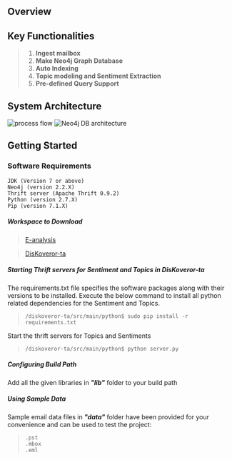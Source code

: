 ## **Overview**
## **Key Functionalities**



> 1. **Ingest mailbox**
> 2. **Make Neo4j Graph Database**
> 3. **Auto Indexing**
> 4. **Topic modeling and Sentiment Extraction**
> 5. **Pre-defined Query Support**

## **System Architecture**

![process flow](https://gitlab.com/nishantgandhi99/EmailNeo4j/raw/nishant/flowchart.png)
![Neo4j DB architecture](https://gitlab.com/nishantgandhi99/EmailNeo4j/raw/nishant/Arch2.png)

## **Getting Started**
### **Software Requirements**
    JDK (Version 7 or above)
    Neo4j (version 2.2.X)
    Thrift server (Apache Thrift 0.9.2)
    Python (version 2.7.X)
    Pip (version 7.1.X)

##### **_Workspace to Download_**
  > [E-analysis](https://gitlab.com/nishantgandhi99/EmailNeo4j.git)

  > [DisKoveror-ta](https://github.com/serendio-labs/diskoveror-ta/archive/master.zip) 
##### **_Starting Thrift servers for Sentiment and Topics in DisKoveror-ta_**

The requirements.txt file specifies the software packages along with their versions to be installed. Execute the
below command to install all python related dependencies for the Sentiment and Topics.

>     /diskoveror-ta/src/main/python$ sudo pip install -r requirements.txt

Start the thrift servers for Topics and Sentiments 

>     /diskoveror-ta/src/main/python$ python server.py

##### **_Configuring Build Path_**

Add all the given libraries in **_"lib"_** folder to your build path

##### **_Using Sample Data_**

Sample email data files in **_"data"_** folder have been provided for your convenience and can be used to test the project:
>     .pst
>     .mbox
>     .eml

